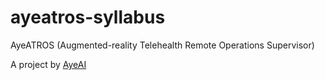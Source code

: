 # ayeatros-syllabus

AyeATROS (Augmented-reality Telehealth Remote Operations Supervisor) 

A project by [AyeAI](https://ayeai.xyz)


